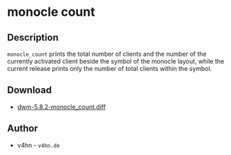 monocle count
=============

Description
-----------
`monocle_count` prints the total number of clients and the number of the
currently activated client beside the symbol of the monocle layout, while the
current release prints only the number of total clients within the symbol.

Download
--------
* [dwm-5.8.2-monocle_count.diff](dwm-5.8.2-monocle_count.diff)

Author
------
* v4hn - `v4hn.de`
